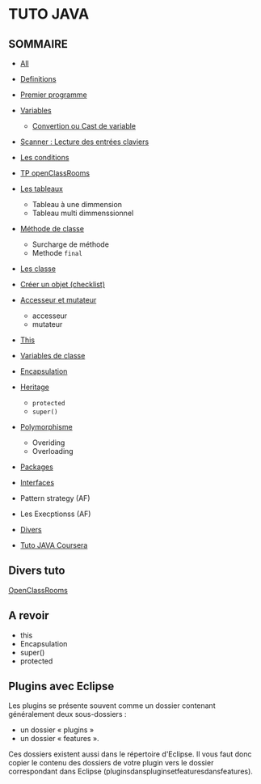 # TUTO JAVA 

## **SOMMAIRE** 

* [All](https://gregstone.github.io/Tuto.java/all)

* [Definitions](https://gregstone.github.io/Tuto.java/definition)
* [Premier programme](https://gregstone.github.io/Tuto.java/premier)
* [Variables](https://gregstone.github.io/Tuto.java/variable)
  * [Convertion ou Cast de variable](https://gregstone.github.io/Tuto.java/cast)
* [Scanner : Lecture des entrées claviers](https://gregstone.github.io/Tuto.java/scanner)
* [Les conditions](https://gregstone.github.io/Tuto.java/conditions)
* [TP openClassRooms](https://gregstone.github.io/Tuto.java/tp)
* [Les tableaux](https://gregstone.github.io/Tuto.java/tableau)
  * Tableau à une dimmension
  * Tableau multi dimmenssionnel
* [Méthode de classe](https://gregstone.github.io/Tuto.java/methode)
  * Surcharge de méthode
  * Methode `final`
* [Les classe](https://gregstone.github.io/Tuto.java/classe) 
* [Créer un objet (checklist)](https://gregstone.github.io/Tuto.java/createobject)
* [Accesseur et mutateur](https://gregstone.github.io/Tuto.java/accesseurmutateur)
  * accesseur
  * mutateur
* [This](https://gregstone.github.io/Tuto.java/this)
* [Variables de classe](https://gregstone.github.io/Tuto.java/variabledeclasse)
* [Encapsulation](https://gregstone.github.io/Tuto.java/encapsulation)
* [Heritage](https://gregstone.github.io/Tuto.java/heritage)
  * `protected`
  * `super()`
* [Polymorphisme](https://gregstone.github.io/Tuto.java/polymorphisme)
  * Overiding
  * Overloading
* [Packages](https://gregstone.github.io/Tuto.java/package)

* [Interfaces](https://gregstone.github.io/Tuto.java/interface)
* Pattern strategy (AF)
* Les Execptionss (AF)

* [Divers](https://gregstone.github.io/Tuto.java/divers)

* [Tuto JAVA Coursera](https://gregstone.github.io/Tuto.java/courserajava)


## Divers tuto 

[OpenClassRooms](https://openclassrooms.com/courses/apprenez-a-programmer-en-java/installer-les-outils-de-developpement)

## A revoir 
* this 
* Encapsulation
* super()
* protected

## Plugins avec Eclipse

Les plugins se présente souvent comme un dossier contenant généralement deux sous-dossiers : 
* un dossier « plugins »
* un dossier « features ». 


Ces dossiers existent aussi dans le répertoire d'Eclipse. Il vous faut donc copier le contenu des dossiers de votre plugin vers le dossier correspondant dans Eclipse (pluginsdanspluginsetfeaturesdansfeatures).